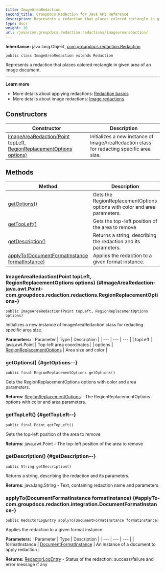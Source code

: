 ```yaml
---
title: ImageAreaRedaction
second_title: GroupDocs.Redaction for Java API Reference
description: Represents a redaction that places colored rectangle in given area of an image document.
type: docs
weight: 16
url: /java/com.groupdocs.redaction.redactions/imagearearedaction/
---
```

**Inheritance:**
java.lang.Object, [com.groupdocs.redaction.Redaction](../../com.groupdocs.redaction/redaction)
```
public class ImageAreaRedaction extends Redaction
```

Represents a redaction that places colored rectangle in given area of an image document.

--------------------

**Learn more**

 *  More details about applying redactions: [Redaction basics][]
 *  More details about image redactions: [Image redactions][]


[Redaction basics]: https://docs.groupdocs.com/redaction/java/redaction-basics/
[Image redactions]: https://docs.groupdocs.com/redaction/java/image-redactions/
## Constructors

| Constructor | Description |
| --- | --- |
| [ImageAreaRedaction(Point topLeft, RegionReplacementOptions options)](#ImageAreaRedaction-java.awt.Point-com.groupdocs.redaction.redactions.RegionReplacementOptions-) | Initializes a new instance of ImageAreaRedaction class for redacting specific area size. |
## Methods

| Method | Description |
| --- | --- |
| [getOptions()](#getOptions--) | Gets the  RegionReplacementOptions  options with color and area parameters. |
| [getTopLeft()](#getTopLeft--) | Gets the top-left position of the area to remove |
| [getDescription()](#getDescription--) | Returns a string, describing the redaction and its parameters. |
| [applyTo(DocumentFormatInstance formatInstance)](#applyTo-com.groupdocs.redaction.integration.DocumentFormatInstance-) | Applies the redaction to a given format instance. |
### ImageAreaRedaction(Point topLeft, RegionReplacementOptions options) {#ImageAreaRedaction-java.awt.Point-com.groupdocs.redaction.redactions.RegionReplacementOptions-}
```
public ImageAreaRedaction(Point topLeft, RegionReplacementOptions options)
```


Initializes a new instance of ImageAreaRedaction class for redacting specific area size.

**Parameters:**
| Parameter | Type | Description |
| --- | --- | --- |
| topLeft | java.awt.Point | Top-left area coordinates |
| options | [RegionReplacementOptions](../../com.groupdocs.redaction.redactions/regionreplacementoptions) | Area size and color |

### getOptions() {#getOptions--}
```
public final RegionReplacementOptions getOptions()
```


Gets the  RegionReplacementOptions  options with color and area parameters.

**Returns:**
[RegionReplacementOptions](../../com.groupdocs.redaction.redactions/regionreplacementoptions) - The  RegionReplacementOptions  options with color and area parameters.
### getTopLeft() {#getTopLeft--}
```
public final Point getTopLeft()
```


Gets the top-left position of the area to remove

**Returns:**
java.awt.Point - The top-left position of the area to remove
### getDescription() {#getDescription--}
```
public String getDescription()
```


Returns a string, describing the redaction and its parameters.

**Returns:**
java.lang.String - Text, containing redaction name and parameters.
### applyTo(DocumentFormatInstance formatInstance) {#applyTo-com.groupdocs.redaction.integration.DocumentFormatInstance-}
```
public RedactorLogEntry applyTo(DocumentFormatInstance formatInstance)
```


Applies the redaction to a given format instance.

**Parameters:**
| Parameter | Type | Description |
| --- | --- | --- |
| formatInstance | [DocumentFormatInstance](../../com.groupdocs.redaction.integration/documentformatinstance) | An instance of a document to apply redaction |

**Returns:**
[RedactorLogEntry](../../com.groupdocs.redaction/redactorlogentry) - Status of the redaction: success/failure and error message if any
